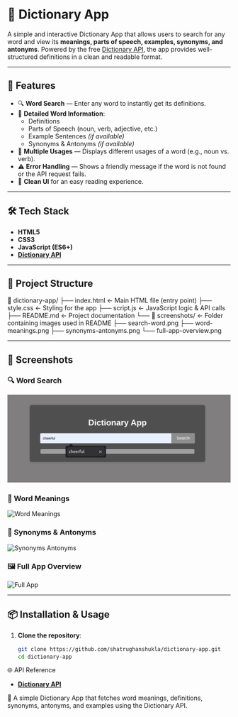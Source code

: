 # 📖 Dictionary App

A simple and interactive Dictionary App that allows users to search for any word and view its **meanings, parts of speech, examples, synonyms, and antonyms**. Powered by the free [Dictionary API](https://dictionaryapi.dev/), the app provides well-structured definitions in a clean and readable format.

---

## 🚀 Features

- 🔍 **Word Search** — Enter any word to instantly get its definitions.
- 📝 **Detailed Word Information**:
  - Definitions
  - Parts of Speech (noun, verb, adjective, etc.)
  - Example Sentences *(if available)*
  - Synonyms & Antonyms *(if available)*
- 🧾 **Multiple Usages** — Displays different usages of a word (e.g., noun vs. verb).
- ⚠️ **Error Handling** — Shows a friendly message if the word is not found or the API request fails.
- 🎨 **Clean UI** for an easy reading experience.

---

## 🛠️ Tech Stack

- **HTML5**
- **CSS3**
- **JavaScript (ES6+)**
- **[Dictionary API](https://dictionaryapi.dev/)**

---

## 📂 Project Structure

📁 dictionary-app/
├── index.html               ← Main HTML file (entry point)
├── style.css                ← Styling for the app
├── script.js                ← JavaScript logic & API calls
├── README.md                ← Project documentation
└── 📁 screenshots/          ← Folder containing images used in README
    ├── search-word.png
    ├── word-meanings.png
    ├── synonyms-antonyms.png
    └── full-app-overview.png



---

## 📸 Screenshots

### 🔍 Word Search
![Search Word](./screenshots/search-word.png)

### 📝 Word Meanings
![Word Meanings](./screenshots/word-meanings.png)

### 🔄 Synonyms & Antonyms
![Synonyms Antonyms](./screenshots/synonyms-antonyms.png)

### 🖼 Full App Overview
![Full App](./screenshots/full-app-overview.png)

---

## 📦 Installation & Usage

1. **Clone the repository**:
   ```bash
   git clone https://github.com/shatrughanshukla/dictionary-app.git
   cd dictionary-app


🌐 API Reference

- **[Dictionary API](https://dictionaryapi.dev/)**

📖 A simple Dictionary App that fetches word meanings, definitions, synonyms, antonyms, and examples using the Dictionary API.

